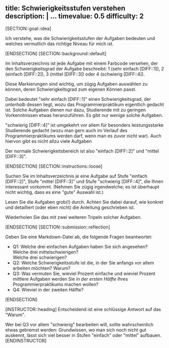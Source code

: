 title: Schwierigkeitsstufen verstehen
description: |
  ...
timevalue: 0.5
difficulty: 2
---
[SECTION::goal::idea]

Ich verstehe, was die Schwierigkeitsstufen der Aufgaben bedeuten und
welches vermutlich das richtige Niveau für mich ist.

[ENDSECTION]
[SECTION::background::default]

Im Inhaltsverzeichnis ist jede Aufgabe mit einem Farbcode versehen,
der den Schwierigkeitsgrad der Aufgabe beschreibt:
1 (sehr einfach [DIFF::1]),
2 (einfach [DIFF::2]),
3 (mittel [DIFF::3]) oder
4 (schwierig [DIFF::4]).

Diese Markierungen sind wichtig, um zügig Aufgaben auswählen zu können,
deren Schwierigkeitsgrad zum eigenen Können passt.

Dabei bedeutet "sehr einfach [DIFF::1]" einen Schwierigkeitsgrad,
der _unterhalb_ dessen liegt, wozu das Programmierpraktikum eigentlich gedacht ist.
Solche Aufgaben dienen nur dazu, Studierende mit zu geringen Vorkenntnissen etwas heranzuführen.
Es gibt nur wenige solche Aufgaben.

"schwierig [DIFF::4]" ist umgekehrt vor allem für besonders leistungsstarke Studierende gedacht
(wozu man gern auch im Verlauf des Programmierpraktikums werden darf, wenn man es zuvor nicht war).
Auch hiervon gibt es nicht allzu viele Aufgaben

Der normale Schwierigkeitsbereich ist also "einfach [DIFF::2]" und "mittel [DIFF::3]".

[ENDSECTION]
[SECTION::instructions::loose]

Suchen Sie im Inhaltsverzeichnis je eine Aufgabe auf Stufe "einfach [DIFF::2]",
Stufe "mittel [DIFF::3]" und Stufe "schwierig [DIFF::4]",
die Ihnen interessant vorkommt.
(Nehmen Sie zügig irgendwelche; es ist überhaupt nicht wichtig, dass es eine "gute" Auswahl ist.)

Lesen Sie die Aufgaben grob(!) durch.
Achten Sie dabei darauf, wie konkret und detailliert (oder eben nicht) die Anleitung
geschrieben ist.

Wiederholen Sie das mit zwei weiteren Tripeln solcher Aufgaben.

[ENDSECTION]
[SECTION::submission::reflection]

Geben Sie eine Markdown-Datei ab, die folgende Fragen beantwortet:
- Q1: Welche drei einfachen Aufgaben haben Sie sich angesehen?  
  Welche drei mittelschwierigen?  
  Welche drei schwierigen?
- Q2: Welche Schwierigkeitsstufe ist die, in der Sie anfangs vor allem arbeiten möchten?
  Warum?
- Q3: Was vermuten Sie, wieviel Prozent einfache und wieviel Prozent mittlere Aufgaben
  werden Sie _in der ersten Hälfte_ Ihres Programmierpraktikums machen wollen?
- Q4: Wieviel in der zweiten Hälfte?

[ENDSECTION]

[INSTRUCTOR::heading]
Entscheidend ist eine schlüssige Antwort auf das "Warum".

Wer bei Q3 vor allem "schwierig" bearbeiten will, sollte wahrscheinlich 
etwas gebremst werden: Grundwissen, wo man sich noch nicht gut auskennt, lässt sich
viel besser in Stufen "einfach" oder "mittel" aufbauen.
[ENDINSTRUCTOR]

